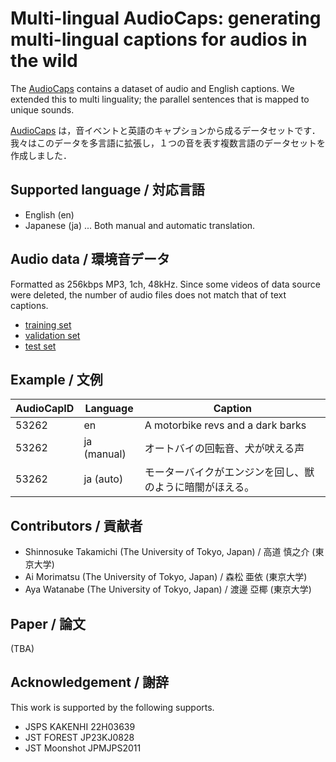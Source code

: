 # Multi-lingual AudioCaps: generating multi-lingual captions for audios in the wild

The [AudioCaps](https://github.com/cdjkim/audiocaps) contains a dataset of audio and English captions. We extended this to multi linguality; the parallel sentences that is mapped to unique sounds.

[AudioCaps](https://github.com/cdjkim/audiocaps) は，音イベントと英語のキャプションから成るデータセットです．我々はこのデータを多言語に拡張し，１つの音を表す複数言語のデータセットを作成しました．

## Supported language / 対応言語
 - English (en)
 - Japanese (ja) ... Both manual and automatic translation.

## Audio data / 環境音データ
Formatted as 256kbps MP3, 1ch, 48kHz. Since some videos of data source were deleted, the number of audio files does not match that of text captions.
 - [training set](https://ss-takashi.sakura.ne.jp/corpus/audiocaps/train.zip)
 - [validation set](https://ss-takashi.sakura.ne.jp/corpus/audiocaps/val.zip)
 - [test set](https://ss-takashi.sakura.ne.jp/corpus/audiocaps/test.zip)

## Example / 文例

| AudioCapID    | Language  | Caption |
| ---           | ---       | ---     |
| 53262         | en        | A motorbike revs and a dark barks |
| 53262             | ja (manual) | オートバイの回転音、犬が吠える声 | 
| 53262         | ja (auto)     | モーターバイクがエンジンを回し、獣のように暗闇がほえる。|

## Contributors / 貢献者
 - Shinnosuke Takamichi (The University of Tokyo, Japan) / 高道 慎之介 (東京大学)
 - Ai Morimatsu (The University of Tokyo, Japan) / 森松 亜依 (東京大学)
 - Aya Watanabe (The University of Tokyo, Japan) / 渡邊 亞椰 (東京大学)

## Paper / 論文
(TBA)

## Acknowledgement / 謝辞
This work is supported by the following supports.
- JSPS KAKENHI 22H03639
- JST FOREST JP23KJ0828
- JST Moonshot JPMJPS2011